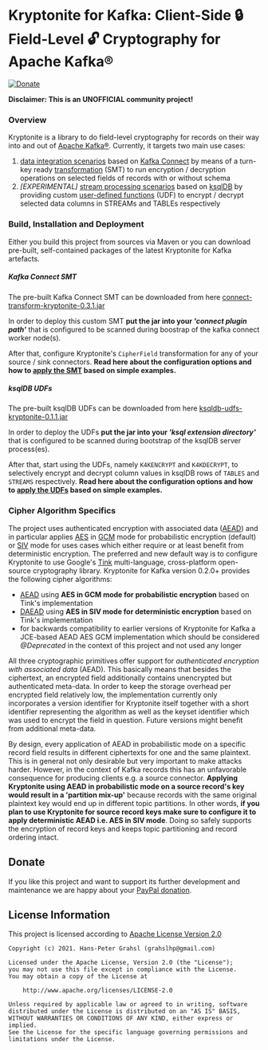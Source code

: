 # Kryptonite for Kafka: Client-Side 🔒 Field-Level 🔓 Cryptography for Apache Kafka®

[![Donate](https://img.shields.io/badge/Donate-PayPal-green.svg)](https://www.paypal.com/donate/?hosted_button_id=NUCLPDTLNJ8KE)

**Disclaimer: This is an UNOFFICIAL community project!**

### Overview

Kryptonite is a library to do field-level cryptography for records on their way into and out of [Apache Kafka®](https://kafka.apache.org/). Currently, it targets two main use cases:

1. [data integration scenarios](connect-transform-kryptonite/README.md) based on [Kafka Connect](https://kafka.apache.org/documentation/#connect) by means of a turn-key ready [transformation](https://kafka.apache.org/documentation/#connect_transforms) (SMT) to run encryption / decryption operations on selected fields of records with or without schema
2. _[EXPERIMENTAL]_ [stream processing scenarios](ksqldb-udfs-kryptonite/README.md) based on [ksqlDB](https://ksqlDB.io) by providing custom [user-defined functions](https://docs.ksqldb.io/en/latest/reference/user-defined-functions/) (UDF) to encrypt / decrypt selected data columns in STREAMs and TABLEs respectively

### Build, Installation and Deployment

Either you build this project from sources via Maven or you can download pre-built, self-contained packages of the latest Kryptonite for Kafka artefacts.

##### Kafka Connect SMT

The pre-built Kafka Connect SMT can be downloaded from here [connect-transform-kryptonite-0.3.1.jar](https://drive.google.com/file/d/1aWobunR9eZabSflrhP-ZRBUAZpj1hORv/view?usp=sharing)

In order to deploy this custom SMT **put the jar into your _'connect plugin path'_** that is configured to be scanned during boostrap of the kafka connect worker node(s).

After that, configure Kryptonite's `CipherField` transformation for any of your source / sink connectors. **Read here about the configuration options and how to [apply the SMT](connect-transform-kryptonite/README.md) based on simple examples.**

##### ksqlDB UDFs

The pre-built ksqlDB UDFs can be downloaded from here [ksqldb-udfs-kryptonite-0.1.1.jar](https://drive.google.com/file/d/1cTneQ_Wqtd2UCIVHgZLwHQ-7ulfYP7Ng/view?usp=sharing)

In order to deploy the UDFs **put the jar into your _'ksql extension directory'_** that is configured to be scanned during bootstrap of the ksqlDB server process(es).

After that, start using the UDFs, namely `K4KENCRYPT` and `K4KDECRYPT`, to selectively encrypt and decrypt column values in ksqlDB rows of `TABLES` and `STREAMS` respectively. **Read here about the configuration options and how to [apply the UDFs](ksqldb-udfs-kryptonite/README.md) based on simple examples.**

### Cipher Algorithm Specifics

The project uses authenticated encryption with associated data ([AEAD](https://en.wikipedia.org/wiki/Authenticated_encryption)) and in particular applies [AES](https://en.wikipedia.org/wiki/Advanced_Encryption_Standard) in [GCM](https://en.wikipedia.org/wiki/Galois/Counter_Mode) mode for probabilistic encryption (default) or [SIV](https://en.wikipedia.org/wiki/AES-GCM-SIV) mode for uses cases which either require or at least benefit from deterministic encryption. The preferred and new default way is to configure Kryptonite to use Google's [Tink](https://github.com/google/tink) multi-language, cross-platform open-source cryptography library. Kryptonite for Kafka version 0.2.0+ provides the following cipher algorithms:

- [AEAD](https://developers.google.com/tink/aead) using **AES in GCM mode for probabilistic encryption** based on Tink's implementation
- [DAEAD](https://developers.google.com/tink/deterministic-aead) using **AES in SIV mode for deterministic encryption** based on Tink's implementation
- for backwards compatibility to earlier versions of Kryptonite for Kafka a JCE-based AEAD AES GCM implementation which should be considered _@Deprecated_ in the context of this project and not used any longer

All three cryptographic primitives offer support for _authenticated encryption with associated data_ (AEAD). This basically means that besides the ciphertext, an encrypted field additionally contains unencrypted but authenticated meta-data. In order to keep the storage overhead per encrypted field relatively low, the implementation currently only incorporates a version identifier for Kryptonite itself together with a short identifier representing the algorithm as well as the keyset identifier which was used to encrypt the field in question. Future versions might benefit from additional meta-data.

By design, every application of AEAD in probabilistic mode on a specific record field results in different ciphertexts for one and the same plaintext. This is in general not only desirable but very important to make attacks harder. However, in the context of Kafka records this has an unfavorable consequence for producing clients e.g. a source connector. **Applying Kryptonite using AEAD in probabilistic mode on a source record's key would result in a 'partition mix-up'** because records with the same original plaintext key would end up in different topic partitions. In other words, **if you plan to use Kryptonite for source record keys make sure to configure it to apply deterministic AEAD i.e. AES in SIV mode**. Doing so safely supports the encryption of record keys and keeps topic partitioning and record ordering intact.

## Donate

If you like this project and want to support its further development and maintenance we are happy about your [PayPal donation](https://www.paypal.com/donate/?hosted_button_id=NUCLPDTLNJ8KE). 

## License Information

This project is licensed according to [Apache License Version 2.0](https://www.apache.org/licenses/LICENSE-2.0)

```
Copyright (c) 2021. Hans-Peter Grahsl (grahslhp@gmail.com)

Licensed under the Apache License, Version 2.0 (the "License");
you may not use this file except in compliance with the License.
You may obtain a copy of the License at

    http://www.apache.org/licenses/LICENSE-2.0

Unless required by applicable law or agreed to in writing, software
distributed under the License is distributed on an "AS IS" BASIS,
WITHOUT WARRANTIES OR CONDITIONS OF ANY KIND, either express or implied.
See the License for the specific language governing permissions and
limitations under the License.
```
